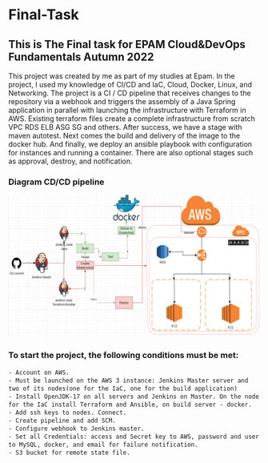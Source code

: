 # Final-Task
## This is The Final task for EPAM Cloud&amp;DevOps Fundamentals Autumn 2022

This project was created by me as part of my studies at Epam. In the project, I used my knowledge of CI/CD and IaC, Cloud, Docker, Linux, and Networking.
The project is a CI / CD pipeline that receives changes to the repository via a webhook and triggers the assembly of a Java Spring application in parallel with launching the infrastructure with Terraform in AWS. Existing terraform files create a complete infrastructure from scratch VPC RDS ELB ASG SG and others. After success, we have a stage with maven autotest. Next comes the build and delivery of the image to the docker hub. And finally, we deploy an ansible playbook with configuration for instances and running a container. There are also optional stages such as approval, destroy, and notification.

### Diagram CD/CD pipeline 

![Photo](Screenshot_DEMO.png)

### To start the project, the following conditions must be met:
    - Account on AWS.
    - Must be launched on the AWS 3 instance: Jenkins Master server and two of its nodes(one for the IaC, one for the build application)
    - Install OpenJDK-17 on all servers and Jenkins on Master. On the node for the IaC install Terraform and Ansible, on build server - docker.
    - Add ssh keys to nodes. Connect.
    - Create pipeline and add SCM.
    - Сonfigure webhook to Jenkins master.
    - Set all Credentials: access and Secret key to AWS, password and user to MySQL, docker, and email for failure notification.
    - S3 bucket for remote state file. 
